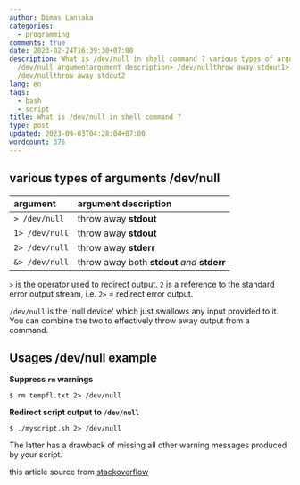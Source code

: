 ```yaml
---
author: Dimas Lanjaka
categories:
  - programming
comments: true
date: 2023-02-24T16:39:30+07:00
description: What is /dev/null in shell command ? various types of arguments
  /dev/null argumentargument description> /dev/nullthrow away stdout1>
  /dev/nullthrow away stdout2
lang: en
tags:
  - bash
  - script
title: What is /dev/null in shell command ?
type: post
updated: 2023-09-03T04:28:04+07:00
wordcount: 375
---
```


## various types of arguments /dev/null

| argument | argument description |
| :--- | :--- |
|   `> /dev/null`  | throw away **stdout** |
|   `1> /dev/null` | throw away **stdout** |
|   `2> /dev/null` | throw away **stderr** |
|   `&> /dev/null` | throw away both **stdout** *and* **stderr** |

`>` is the operator used to redirect output. `2` is a reference to the standard error output stream, i.e. `2>` = redirect error output.

`/dev/null` is the 'null device' which just swallows any input provided to it. You can combine the two to effectively throw away output from a command.

## Usages /dev/null example

**Suppress `rm` warnings**

```
$ rm tempfl.txt 2> /dev/null

```

**Redirect script output to `/dev/null`**

```
$ ./myscript.sh 2> /dev/null

```

The latter has a drawback of missing all other warning messages produced by your script.

this article source from [stackoverflow](https://stackoverflow.com/a/51045329)
